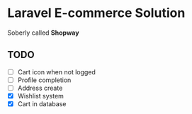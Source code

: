 # Laravel E-commerce Solution
Soberly called **Shopway**    

## TODO
- [ ] Cart icon when not logged
- [ ] Profile completion
- [ ] Address create
- [x] Wishlist system
- [x] Cart in database
